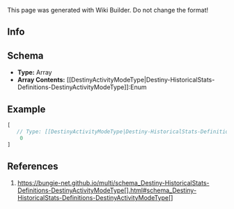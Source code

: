 <span class="wiki-builder">This page was generated with Wiki Builder. Do not change the format!</span>

## Info

## Schema
* **Type:** Array
* **Array Contents:** [[DestinyActivityModeType|Destiny-HistoricalStats-Definitions-DestinyActivityModeType]]:Enum

## Example
```javascript
[
   // Type: [[DestinyActivityModeType|Destiny-HistoricalStats-Definitions-DestinyActivityModeType]]:Enum
    0
]

```

## References
1. https://bungie-net.github.io/multi/schema_Destiny-HistoricalStats-Definitions-DestinyActivityModeType[].html#schema_Destiny-HistoricalStats-Definitions-DestinyActivityModeType[]
